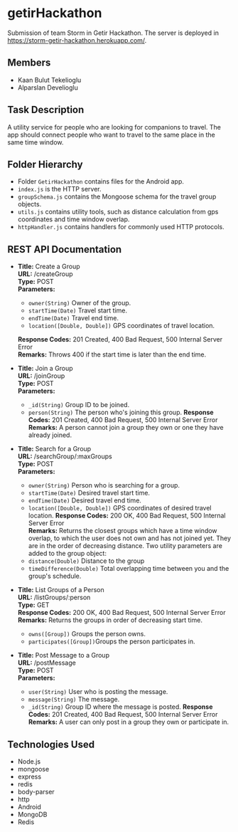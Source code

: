 # getirHackathon
Submission of team Storm in Getir Hackathon. The server is deployed in https://storm-getir-hackathon.herokuapp.com/.

## Members
* Kaan Bulut Tekelioglu
* Alparslan Develioglu

## Task Description
A utility service for people who are looking for companions to travel. The app should connect people who want to travel to the same place in the same time window.

## Folder Hierarchy
* Folder ```GetirHackathon``` contains files for the Android app.
* ```index.js``` is the HTTP server.
* ```groupSchema.js``` contains the Mongoose schema for the travel group objects.
* ```utils.js``` contains utility tools, such as distance calculation from gps coordinates and time window overlap.
* ```httpHandler.js``` contains handlers for commonly used HTTP protocols.

## REST API Documentation

* **Title:** Create a Group \
  **URL:** /createGroup \
  **Type:** POST \
  **Parameters:**
    * ```owner(String)``` Owner of the group. 
    * ```startTime(Date)``` Travel start time. 
    * ```endTime(Date)``` Travel end time. 
    * ```location([Double, Double])```  GPS coordinates of travel location. 
  
  **Response Codes:** 201 Created, 400 Bad Request, 500 Internal Server Error \
  **Remarks:** Throws 400 if the start time is later than the end time.
  
* **Title:** Join a Group \
  **URL:** /joinGroup \
  **Type:** POST \
  **Parameters:** 
    * ```_id(String)``` Group ID to be joined.
    * ```person(String)``` The person who's joining this group.
  **Response Codes:** 201 Created, 400 Bad Request, 500 Internal Server Error \
  **Remarks:** A person cannot join a group they own or one they have already joined.

* **Title:** Search for a Group \
  **URL:** /searchGroup/:maxGroups \
  **Type:** POST \
  **Parameters:** 
    * ```owner(String)``` Person who is searching for a group.
    * ```startTime(Date)``` Desired travel start time. 
    * ```endTime(Date)``` Desired travel end time. 
    * ```location([Double, Double])```  GPS coordinates of desired travel location. 
  **Response Codes:** 200 OK, 400 Bad Request, 500 Internal Server Error \
  **Remarks:** Returns the closest groups which have a time window overlap, to which the user does not own and has not joined yet. They are in the order of decreasing distance. Two utility parameters are added to the group object:
    * ```distance(Double)``` Distance to the group 
    * ```timeDifference(Double)``` Total overlapping time between you and the group's schedule.
    
* **Title:** List Groups of a Person \
  **URL:** /listGroups/:person \
  **Type:** GET \
  **Response Codes:** 200 OK, 400 Bad Request, 500 Internal Server Error \
  **Remarks:** Returns the groups in order of decreasing start time.
    * ```owns([Group])``` Groups the person owns.
    * ```participates([Group])```Groups the person participates in.

* **Title:** Post Message to a Group \
  **URL:** /postMessage \
  **Type:** POST \
  **Parameters:** 
    * ```user(String)``` User who is posting the message.
    * ```message(String)``` The message.
    * ```_id(String)``` Group ID where the message is posted.
  **Response Codes:** 201 Created, 400 Bad Request, 500 Internal Server Error \
  **Remarks:** A user can only post in a group they own or participate in.
  
## Technologies Used

* Node.js
 * mongoose
 * express
 * redis
 * body-parser
 * http
* Android
* MongoDB
* Redis


